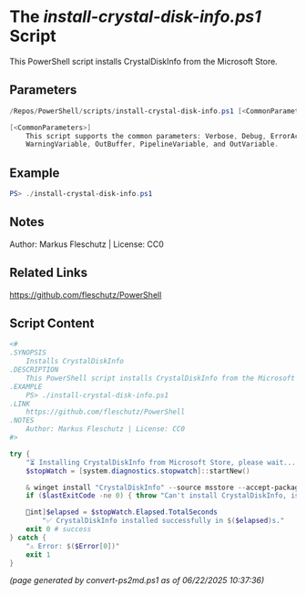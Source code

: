 The *install-crystal-disk-info.ps1* Script
===========================

This PowerShell script installs CrystalDiskInfo from the Microsoft Store.

Parameters
----------
```powershell
/Repos/PowerShell/scripts/install-crystal-disk-info.ps1 [<CommonParameters>]

[<CommonParameters>]
    This script supports the common parameters: Verbose, Debug, ErrorAction, ErrorVariable, WarningAction, 
    WarningVariable, OutBuffer, PipelineVariable, and OutVariable.
```

Example
-------
```powershell
PS> ./install-crystal-disk-info.ps1

```

Notes
-----
Author: Markus Fleschutz | License: CC0

Related Links
-------------
https://github.com/fleschutz/PowerShell

Script Content
--------------
```powershell
<#
.SYNOPSIS
	Installs CrystalDiskInfo
.DESCRIPTION
	This PowerShell script installs CrystalDiskInfo from the Microsoft Store.
.EXAMPLE
	PS> ./install-crystal-disk-info.ps1
.LINK
	https://github.com/fleschutz/PowerShell
.NOTES
	Author: Markus Fleschutz | License: CC0
#>

try {
	"⏳ Installing CrystalDiskInfo from Microsoft Store, please wait..."
	$stopWatch = [system.diagnostics.stopwatch]::startNew()

	& winget install "CrystalDiskInfo" --source msstore --accept-package-agreements --accept-source-agreements
	if ($lastExitCode -ne 0) { throw "Can't install CrystalDiskInfo, is it already installed?" }

	int]$elapsed = $stopWatch.Elapsed.TotalSeconds
        "✅ CrystalDiskInfo installed successfully in $($elapsed)s."
	exit 0 # success
} catch {
	"⚠️ Error: $($Error[0])"
	exit 1
}
```

*(page generated by convert-ps2md.ps1 as of 06/22/2025 10:37:36)*

